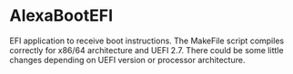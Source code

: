 # AlexaBootEFI

EFI application to receive boot instructions.
The MakeFile script compiles correctly 
for x86/64 architecture and UEFI 2.7.
There could be some little changes 
depending on UEFI version or processor 
architecture.
